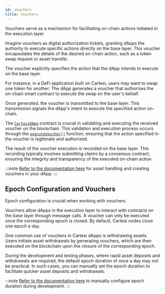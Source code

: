 ```yaml
---
id: vouchers
title: Vouchers
---
```


Vouchers serve as a mechanism for facilitating on-chain actions initiated in the execution layer.

Imagine vouchers as digital authorization tickets, granting dApps the authority to execute specific actions directly on the base layer. This voucher encapsulates the details of the desired on-chain action, such as a token swap request or asset transfer.

The voucher explicitly specifies the action that the dApp intends to execute on the base layer.

For instance, in a DeFi application built on Cartesi, users may want to swap one token for another. The dApp generates a voucher that authorizes the on-chain smart contract to execute the swap on the user's behalf.

Once generated, the voucher is transmitted to the base layer. This transmission signals the dApp's intent to execute the specified action on-chain.

The [`CartesiDApp`](../json-rpc/application.md) contract is crucial in validating and executing the received voucher on the blockchain. This validation and execution process occurs through the [`executeVoucher()`](../json-rpc/application.md/#executevoucher) function, ensuring that the action specified in the voucher is legitimate and authorized.

The result of the voucher execution is recorded on the base layer. This recording typically involves submitting claims by a consensus contract, ensuring the integrity and transparency of the executed on-chain action.

:::note
[Refer to the documentation here](../../development/assets-handling.md) for asset handling and creating vouchers in your dApp.
:::

## Epoch Configuration and Vouchers

Epoch configuration is crucial when working with vouchers.

Vouchers allow dApps in the execution layer to interact with contracts on the base layer through message calls. A voucher can only be executed once the corresponding epoch is closed. By default, Cartesi nodes close one epoch a day.

One common use of vouchers in Cartesi dApps is withdrawing assets. Users initiate asset withdrawals by generating vouchers, which are then executed on the blockchain upon the closure of the corresponding epoch.

During the development and testing phases, where rapid asset deposits and withdrawals are required, the default epoch duration of once a day may not be practical. In such cases, you can manually set the epoch duration to facilitate quicker asset deposits and withdrawals.

:::note
[Refer to the documentation here](../../development/node-configuration.md/#epoch-duration) to manually configure epoch duration during development.
:::

